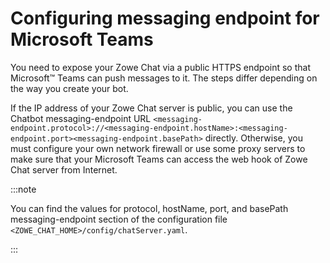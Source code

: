 # Configuring messaging endpoint for Microsoft Teams

You need to expose your Zowe Chat via a public HTTPS endpoint so that Microsoft™ Teams can push messages to it. The steps differ depending on the way you create your bot.

If the IP address of your Zowe Chat server is public, you can use the Chatbot messaging-endpoint URL `<messaging-endpoint.protocol>://<messaging-endpoint.hostName>:<messaging-endpoint.port><messaging-endpoint.basePath>` directly. Otherwise, you must configure your own network firewall or use some proxy servers to make sure that your Microsoft Teams can access the web hook of Zowe Chat server from Internet.

:::note

You can find the values for protocol, hostName, port, and basePath messaging-endpoint section of the configuration file `<ZOWE_CHAT_HOME>/config/chatServer.yaml`.

:::

<!--
Where,
- `<messaging-endpoint.protocol>`: the default value is https;
- `<messaging-endpoint.hostName>`: the host name where your Zowe Chat Chatbot server is installed;
- `<messaging-endpoint.port>`: the default value is 5001;
- `<messaging-endpoint.basePath>`: the default value is ....
-->